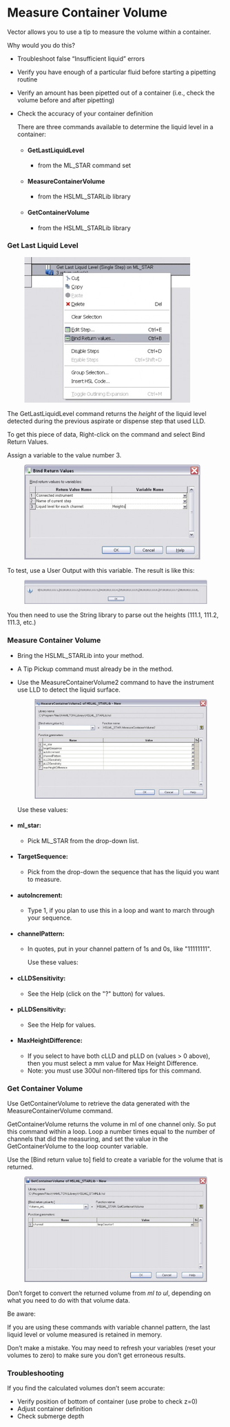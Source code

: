 # Measure Container Volume

Vector allows you to use a tip to measure the volume within a container.

Why would you do this?

* Troubleshoot false “Insufficient liquid” errors
* Verify you have enough of a particular fluid before starting a pipetting routine
* Verify an amount has been pipetted out of a container (i.e., check the volume before and after pipetting)
*   Check the accuracy of your container definition

    There are three commands available to determine the liquid level in a container:

    * #### GetLastLiquidLevel
      * from the ML\_STAR command set
    * #### MeasureContainerVolume
      * from the HSLML\_STARLib library
    * #### GetContainerVolume
      * from the HSLML\_STARLib library

### Get Last Liquid Level

<figure><img src="../.gitbook/assets/image (185).png" alt=""><figcaption></figcaption></figure>

The GetLastLiquidLevel command returns the _height_ of the liquid level detected during the previous aspirate or dispense step that used LLD.

To get this piece of data, Right-click on the command and select Bind Return Values.

Assign a variable to the value number 3.

<figure><img src="../.gitbook/assets/image (186).png" alt=""><figcaption></figcaption></figure>

To test, use a User Output with this variable. The result is like this:

<figure><img src="../.gitbook/assets/image (187).png" alt=""><figcaption></figcaption></figure>

You then need to use the String library to parse out the heights (111.1, 111.2, 111.3, etc.)

### Measure Container Volume

* Bring the HSLML\_STARLib into your method.
* A Tip Pickup command must already be in the method.
*   Use the MeasureContainerVolume2 command to have the instrument use LLD to detect the liquid surface.

    <figure><img src="../.gitbook/assets/image (188).png" alt=""><figcaption></figcaption></figure>

    Use these values:
* #### ml\_star:
  * Pick ML\_STAR from the drop-down list.
* #### TargetSequence:
  * Pick from the drop-down the sequence that has the liquid you want to measure.
* #### autoIncrement:
  * Type 1, if you plan to use this in a loop and want to march through your sequence.
* #### channelPattern:
  *   In quotes, put in your channel pattern of 1s and 0s, like "11111111".

      Use these values:
* #### cLLDSensitivity:
  * See the Help (click on the "?" button) for values.
* #### pLLDSensitivity:
  * See the Help for values.
* #### MaxHeightDifference:
  * If you select to have both cLLD and pLLD on (values > 0 above), then you must select a mm value for Max Height Difference.
  * Note: you must use 300ul non-filtered tips for this command.

### Get Container Volume

Use GetContainerVolume to retrieve the data generated with the MeasureContainerVolume command.

GetContainerVolume returns the volume in ml of one channel only. So put this command within a loop. Loop a number times equal to the number of channels that did the measuring, and set the value in the GetContainerVolume to the loop counter variable.

Use the \[Bind return value to] field to create a variable for the volume that is returned.

<figure><img src="../.gitbook/assets/image (189).png" alt=""><figcaption></figcaption></figure>

Don’t forget to convert the returned volume from _ml to ul_, depending on what you need to do with that volume data.

Be aware:

If you are using these commands with variable channel pattern, the last liquid level or volume measured is retained in memory.

Don’t make a mistake. You may need to refresh your variables (reset your volumes to zero) to make sure you don’t get erroneous results.

### Troubleshooting

If you find the calculated volumes don’t seem accurate:

* Verify position of bottom of container (use probe to check z=0)
* Adjust container definition
* Check submerge depth
